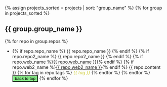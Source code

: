 
{% assign projects_sorted = projects | sort: "group_name" %}
{% for group in projects_sorted %}
## {{ group.group_name }}
{% for repo in group.repos %}
* {% if repo.repo_name %} {{ repo.repo_name }} <object data="assets/shields/{{ repo.repo_name | split: '/' | join: '-' }}.svg" type="image/svg+xml" align="top"></object> {% endif %} {% if repo.repo2_name %} {{ repo.repo2_name }} <object data="assets/shields/{{ repo.repo2_name | split: '/' | join: '-' }}.svg" type="image/svg+xml" align="top"></object> {% endif %} {% if repo.web_name %}<a href="{{ repo.web_url }}" target="blank">{{ repo.web_name }}</a>{% endif %} {% if repo.web2_name %}<a href="{{ repo.web2_url }}" target="blank">{{ repo.web2_name }}</a>{% endif %} {{ repo.content }} {% for tag in repo.tags %} <em style="color:#D0CE3B"> {{ tag }}</em> {% endfor %} {% endfor %}
<button type="button" style="background-color:#83E583;color=#F392F3" onclick='myFunction("top")'>back to top</button>
{% endfor %}


